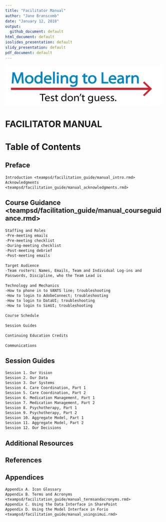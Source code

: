 ```yaml
---
title: "Facilitator Manual"
author: "Jane Branscomb"
date: "January 12, 2018"
output: 
  github_document: default
html_document: default
ioslides_presentation: default
slidy_presentation: default
pdf_document: default
---
```


<!--MTL Logo -->
<img src = "https://raw.githubusercontent.com/lzim/teampsd/master/resources/icons/mtl_testdontguess_sm.png"
     height = "130" width = "500">  

# FACILITATOR MANUAL



# Table of Contents

## Preface
    Introduction <teampsd/facilitation_guide/manual_intro.rmd> 
    Acknowledgments <teampsd/facilitation_guide/manual_acknowledgments.rmd>

## Course Guidance <teampsd/facilitation_guide/manual_courseguidance.rmd>
    
    Staffing and Roles
    -Pre-meeting emails
    -Pre-meeting checklist
    -During-meeting checklist
    -Post-meeting debrief
    -Post-meeting emails
    
    Target Audience
    -Team rosters: Names, Emails, Team and Individual Log-ins and Passwords, Discipline, who the Team Lead is
    
    Technology and Mechanics
    -How to phone in to VANTS line; troubleshooting
    -How to login to AdobeConnect; troubleshooting
    -How to login to DataUI; troubleshooting
    -How to login to SimUI; troubleshooting
    
    Course Schedule
    
    Session Guides
    
    Continuing Education Credits
    
    Communications

## Session Guides
    Session 1. Our Vision
    Session 2. Our Data
    Session 3. Our Systems
    Session 4. Care Coordination, Part 1
    Session 5. Care Coordination, Part 2
    Session 6. Medication Management, Part 1
    Session 7. Medication Management, Part 2
    Session 8. Psychotherapy, Part 1
    Session 9. Psychotherapy, Part 2
    Session 10. Aggregate Model, Part 1
    Session 11. Aggregate Model, Part 2
    Session 12. Our Decisions

## Additional Resources

## References

## Appendices
    Appendix A. Icon Glossary
    Appendix B. Terms and Acronyms <teampsd/facilitation_guide/manual_termsandacronyms.rmd>
    Appendix C. Using the Data Interface in SharePoint
    Appendix D. Using the Model Interface in Forio <teampsd/facilitation_guide/manual_usingsimui.rmd>
